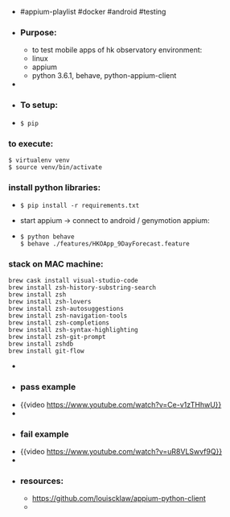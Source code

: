 - #appium-playlist #docker #android #testing
- ### Purpose:
	- to test mobile apps of hk observatory
	  environment:
	- linux
	- appium
	- python 3.6.1, behave, python-appium-client
-
- ### To setup:
- ```
  $ pip
  ```
### to execute:

```
$ virtualenv venv
$ source venv/bin/activate
```
### install python libraries:
- ```
  $ pip install -r requirements.txt
  ```
- start appium -> connect to android / genymotion appium:
- ```
  $ python behave
  $ behave ./features/HKOApp_9DayForecast.feature
  ```
### stack on MAC machine:

```
brew cask install visual-studio-code
brew install zsh-history-substring-search
brew install zsh
brew install zsh-lovers
brew install zsh-autosuggestions
brew install zsh-navigation-tools
brew install zsh-completions
brew install zsh-syntax-highlighting
brew install zsh-git-prompt
brew install zshdb
brew install git-flow
```
-
- ### pass example
- {{video https://www.youtube.com/watch?v=Ce-v1zTHhwU}}
-
- ### fail example
- {{video https://www.youtube.com/watch?v=uR8VLSwvf9Q}}
-
- ### resources:
	- https://github.com/louiscklaw/appium-python-client
	-